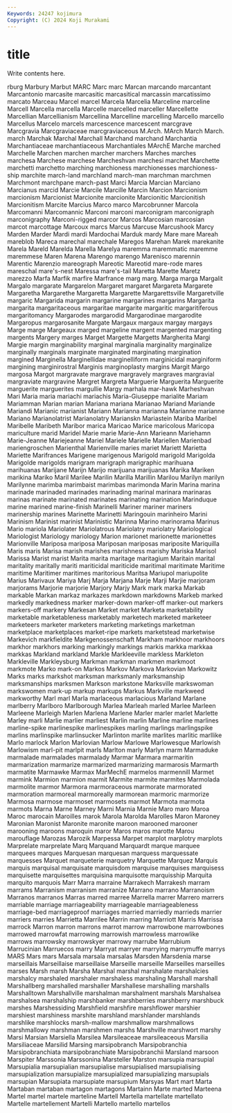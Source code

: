 ```yaml
---
Keywords: 24247 kojimura
Copyright: (C) 2024 Koji Murakami
---
```


# title

Write contents here.



rburg Marbury Marbut MARC Marc
marc Marcan marcando marcantant Marcantonio marcasite marcasitic marcasitical marcassin marcatissimo
marcato Marceau Marcel marcel Marcela Marcelia Marceline marceline Marcell Marcella
marcella Marcelle marcelled marceller Marcellette Marcellian Marcellianism Marcellina Marcelline marcelling
Marcello marcello Marcellus Marcelo marcels marcescence marcescent marcgrave Marcgravia Marcgraviaceae
marcgraviaceous M.Arch. MArch March March. march Marchak Marchal Marchall Marchand
marchand Marchantia Marchantiaceae marchantiaceous Marchantiales MArchE Marche marched Marchelle Marchen
marchen marcher marchers Marches marches marchesa Marchese marchese Marcheshvan marchesi
marchet Marchette marchetti marchetto marching marchioness marchionesses marchioness-ship marchite march-land
marchland march-man marchman marchmen Marchmont marchpane march-past Marci Marcia Marcian
Marciano Marcianus marcid Marcie Marcile Marcille Marcin Marcion Marcionism marcionism
Marcionist Marcionite marcionite Marcionitic Marcionitish Marcionitism Marcite Marcius Marco marco
Marcobrunner Marcola Marcomanni Marcomannic Marconi marconi marconigram marconigraph marconigraphy Marconi-rigged
marcor Marcos Marcosian marcosian marcot marcottage Marcoux marcs Marcus Marcuse
Marcushook Marcy Marden Marder Mardi mardi Mardochai Marduk mardy Mare
mare Mareah mareblob Mareca marechal marechale Maregos Marehan Marek marekanite
Marela Mareld Marelda Marella Marelya maremma maremmatic maremme maremmese Maren
Marena Marengo marengo Marenisco marennin Marentic Marenzio mareograph Mareotic Mareotid
mare-rode mares mareschal mare's-nest Maressa mare's-tail Maretta Marette Maretz marezzo
Marfa Marfik marfire Marfrance marg marg. Marga marga Margalit Margalo
margarate Margarelon Margaret margaret Margareta Margarete Margaretha Margarethe Margaretta Margarette
Margarettsville Margaretville margaric Margarida margarin margarine margarines margarins Margarita margarita
margaritaceous margaritae margarite margaritic margaritiferous margaritomancy Margarodes margarodid Margarodinae margarodite
Margaropus margarosanite Margate Margaux margaux margay margays Marge marge Margeaux
marged margeline margent margented margenting margents Margery marges Marget Margette
Margetts Margherita Margi Margie margin marginability marginal marginalia marginality marginalize
marginally marginals marginate marginated marginating margination margined Marginella Marginellidae marginelliform
marginicidal marginiform margining marginirostral Marginis marginoplasty margins Margit Margo margosa
Margot margravate margrave margravely margraves margravial margraviate margravine Margret Margreta
Marguerie Marguerita Marguerite marguerite marguerites margullie Margy marhala mar-hawk Marheshvan
Mari Maria maria mariachi mariachis Maria-Giuseppe marialite Mariam Mariamman Marian
marian Mariana mariana Marianao Mariand Mariande Mariandi Marianic marianist Mariann
Marianna marianna Marianne marianne Mariano Marianolatrist Marianolatry Marianskn Mariastein Mariba
Maribel Maribelle Maribeth Maribor marica Maricao Marice maricolous Maricopa mariculture
marid Maridel Marie marie Marie-Ann Marieann Mariehamn Marie-Jeanne Mariejeanne Mariel
Mariele Marielle Mariellen Marienbad mariengroschen Marienthal Marienville maries mariet Mariett
Marietta Mariette Marifrances Marigene marigenous Marigold marigold Marigolda Marigolde marigolds
marigram marigraph marigraphic marihuana marihuanas Marijane Marijn Marijo marijuana marijuanas
Marika Mariken marikina Mariko Maril Marilee Marilin Marilla Marillin Marilou
Marilyn marilyn Marilynne marimba marimbaist marimbas marimonda Marin Marina marina
marinade marinaded marinades marinading marinal marinara marinaras marinas marinate marinated
marinates marinating marination Marinduque marine marined marine-finish Marinelli Mariner mariner
mariners marinership marines Marinette Marinetti Maringouin marinheiro Marini Marinism Marinist
marinist Marinistic Marinna Marino marinorama Marinus Mario mariola Mariolater Mariolatrous
Mariolatry mariolatry Mariological Mariologist Mariology mariology Marion marionet marionette marionettes
Marionville Mariposa mariposa Mariposan mariposas mariposite Mariquilla Maris maris Marisa
marish marishes marishness marishy Mariska Marisol Marissa Marist marist Marita
marita maritage maritagium Maritain marital maritality maritally mariti mariticidal mariticide
maritimal maritimate Maritime maritime Maritimer maritimes maritorious Maritsa Mariupol mariupolite
Marius Marivaux Mariya Marj Marja Marjana Marje Marji Marjie marjoram
marjorams Marjorie marjorie Marjory Marjy Mark mark marka Markab markable
Markan markaz markazes markdown markdowns Markeb marked markedly markedness marker
marker-down marker-off marker-out markers markers-off markery Markesan Market market Marketa
marketability marketable marketableness marketably marketech marketed marketeer marketeers marketer marketers
marketing marketings marketman marketplace marketplaces market-ripe markets marketstead marketwise Markevich
markfieldite Markgenossenschaft Markham markhoor markhoors markhor markhors marking markingly markings
markis markka markkaa markkas Markland markland Markle Markleeville markless Markleton
Markleville Markleysburg Markman markman markmen markmoot markmote Marko mark-on Markos
Markov Markova Markovian Markowitz Marks marks markshot marksman marksmanly marksmanship
marksmanships marksmen Markson markstone Marksville markswoman markswomen mark-up markup markups
Markus Markville markweed markworthy Marl marl Marla marlaceous marlacious Marland
Marlane marlberry Marlboro Marlborough Marlea Marleah marled Marlee Marleen Marleene
Marleigh Marlen Marlena Marlene Marler marler marlet Marlette Marley marli
Marlie marlier marliest Marlin marlin Marline marline marlines marline-spike marlinespike
marlinespikes marling marlings marlingspike marlins marlinspike marlinsucker Marlinton marlite marlites
marlitic marllike Marlo marlock Marlon Marlovian Marlow Marlowe Marlowesque Marlowish
Marlowism marl-pit marlpit marls Marlton marly Marlyn marm Marmaduke marmalade
marmalades marmalady Marmar Marmara marmaritin marmarization marmarize marmarized marmarizing marmarosis
Marmarth marmatite Marmawke Marmax MarMechE marmelos marmennill Marmet marmink Marmion
marmion marmit Marmite marmite marmites Marmolada marmolite marmor Marmora marmoraceous
marmorate marmorated marmoration marmoreal marmoreally marmorean marmoric marmorize Marmosa marmose
marmoset marmosets marmot Marmota marmota marmots Marna Marne Marney Marni
Marnia Marnie Maro maro Maroa Maroc marocain Maroilles marok Marola
Marolda Marolles Maron Maroney Maronian Maronist Maronite maronite maroon marooned
marooner marooning maroons maroquin maror Maros maros marotte Marou marouflage
Marozas Marozik Marpessa Marpet marplot marplotry marplots Marprelate marprelate Marq
Marquand Marquardt marque marquee marquees marques Marquesan marquesan marquess marquessate
marquesses Marquet marqueterie marquetry Marquette Marquez Marquis marquis marquisal marquisate
marquisdom marquise marquises marquisess marquisette marquisettes marquisina marquisotte marquisship Marquita
marquito marquois Marr Marra marraine Marrakech Marrakesh marram marrams Marranism
marranism marranize Marrano marrano Marranoism Marranos marranos Marras marred marree
Marrella marrer Marrero marrers marriable marriage marriageability marriageable marriageableness marriage-bed
marriageproof marriages married marriedly marrieds marrier marriers marries Marrietta Marrilee
Marrin marring Marriott Marris Marrissa marrock Marron marron marrons marrot
marrow marrowbone marrowbones marrowed marrowfat marrowing marrowish marrowless marrowlike marrows
marrowsky marrowskyer marrowy marrube Marrubium Marrucinian Marruecos marry Marryat marryer
marrying marrymuffe marrys MARS Mars mars Marsala marsala marsalas Marsden
Marsdenia marse marseillais Marseillaise marseillaise Marseille marseille Marseilles marseilles marses
Marsh marsh Marsha Marshal marshal marshalate marshalcies marshalcy marshaled marshaler
marshaless marshaling Marshall marshall Marshallberg marshalled marshaller Marshallese marshalling marshalls
Marshalltown Marshallville marshalman marshalment marshals Marshalsea marshalsea marshalship marshbanker marshberries
marshberry marshbuck marshes Marshessiding Marshfield marshfire marshflower marshier marshiest marshiness
marshite marshland marshlander marshlands marshlike marshlocks marsh-mallow marshmallow marshmallows marshmallowy
marshman marshmen marshs Marshville marshwort marshy Marsi Marsian Marsiella Marsilea
Marsileaceae marsileaceous Marsilia Marsiliaceae Marsilid Marsing marsipobranch Marsipobranchia Marsipobranchiata marsipobranchiate
Marsipobranchii Marsland marsoon Marspiter Marssonia Marssonina Marsteller Marston marsupia marsupial
Marsupialia marsupialian marsupialise marsupialised marsupialising marsupialization marsupialize marsupialized marsupializing marsupials
marsupian Marsupiata marsupiate marsupium Marsyas Mart mart Marta Martaban martaban
martagon martagons Martainn Marte marted Marteena Martel martel martele marteline
Martell Martella martellate martellato Martelle martellement Martelli Martello martello martellos

